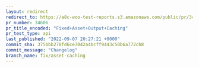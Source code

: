 ```yaml
---
layout: redirect
redirect_to: https://a8c-woo-test-reports.s3.amazonaws.com/public/pr/34606/api/index.html
pr_number: 34606
pr_title_encoded: "Fixed+Asset+Output+Caching"
pr_test_type: api
last_published: "2022-09-07 20:27:21 +0000"
commit_sha: 375bbb278fd6ce7042a4bcff9443c50b6a772cb8
commit_message: "Changelog"
branch_name: fix/asset-caching
---
```

